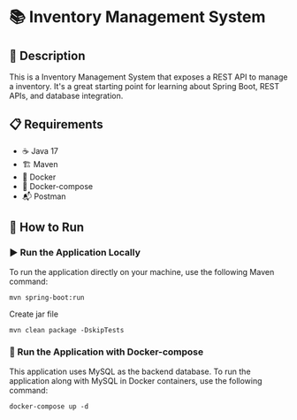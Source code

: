 # 📚 Inventory Management System

## 📝 Description
This is a Inventory Management System that exposes a REST API to manage a inventory. It's a great starting point for learning about Spring Boot, REST APIs, and database integration.
## 📋 Requirements

- ☕ Java 17
- 🏗️ Maven
- 🐳 Docker
- 🧩 Docker-compose
- 📬 Postman

## 🚀 How to Run

### ▶️ Run the Application Locally
To run the application directly on your machine, use the following Maven command:
```shell
mvn spring-boot:run
```
Create jar file
```shell
mvn clean package -DskipTests
```

### 🐳 Run the Application with Docker-compose

This application uses MySQL as the backend database. To run the application along with MySQL in Docker containers, use the following command:
```shell
docker-compose up -d
```
